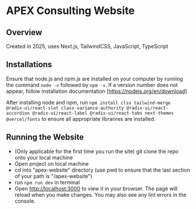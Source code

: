 # APEX Consulting Website
## Overview

Created in 2025, uses Next.js, TailwindCSS, JavaScript, TypeScript

## Installations

Ensure that node.js and npm.js are installed on your computer by running the command `node -v` followed by `npm -v`. If a version number does not appear, follow installation documentation [https://nodejs.org/en/download]

After installing node and npm, run `npm install clsx tailwind-merge @radix-ui/react-slot class-variance-authority @radix-ui/react-accordion @radix-ui/react-label @radix-ui/react-tabs next-themes @vercel/fonts` to ensure all appropriate librarires are installed.


## Running the Website
- (Only applicable for the first time you run the site) git clone the repo onto your local machine
- Open project on local machine 
- cd into "apex-website" directory (use pwd to ensure that the last section of your path is "/apex-website")
- run `npm run dev` in terminal
- Open [http://localhost:3000](http://localhost:3000) to view it in your browser. The page will reload when you make changes. You may also see any lint errors in the console.
